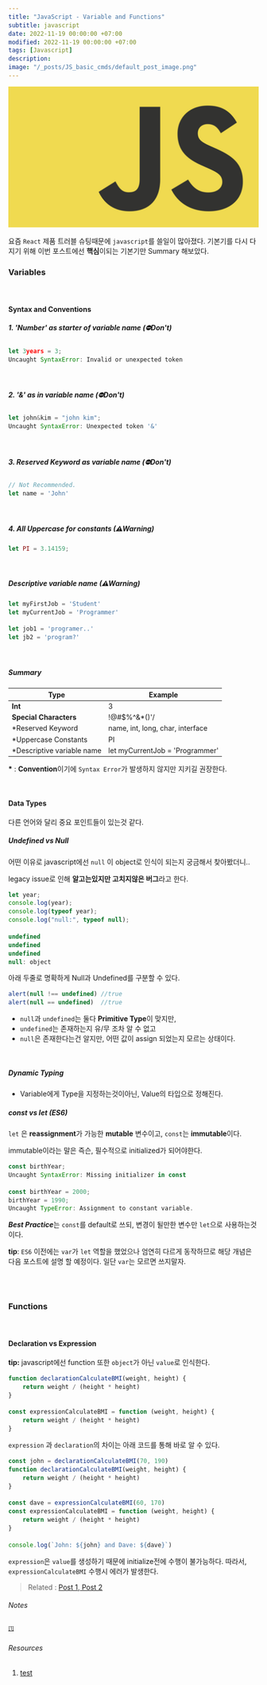 ```yaml
---
title: "JavaScript - Variable and Functions"
subtitle: javascript
date: 2022-11-19 00:00:00 +07:00
modified: 2022-11-19 00:00:00 +07:00
tags: [Javascript]
description:
image: "/_posts/JS_basic_cmds/default_post_image.png"
---
```


![default_post_image](https://raw.githubusercontent.com/avoholo/avoholo.github.io/master/_posts/JS_basic_cmds/default_post_image.png)



요즘 `React` 제품 트러블 슈팅때문에 `javascript`를 쓸일이 많아졌다. 기본기를 다시 다지기 위해 이번 포스트에선 **핵심**이되는 기본기만 Summary 해보았다.



### Variables

<hr style="height:20px; visibility:hidden;" />

#### Syntax and Conventions

##### 1. 'Number' as starter of variable name (&#9940;Don't)

~~~javascript
let 3years = 3;
Uncaught SyntaxError: Invalid or unexpected token
~~~

<hr style="height:20px; visibility:hidden;" />

##### 2. '&' as in variable name  (&#9940;Don't)

~~~javascript
let john&kim = "john kim";
Uncaught SyntaxError: Unexpected token '&'
~~~

<hr style="height:20px; visibility:hidden;" />

##### 3. Reserved Keyword as variable name  (&#9940;Don't)

~~~javascript
// Not Recommended.
let name = 'John'
~~~

<hr style="height:20px; visibility:hidden;" />

##### 4. All Uppercase for constants (&#9888;Warning)

~~~javascript
let PI = 3.14159;
~~~

<hr style="height:20px; visibility:hidden;" />

##### Descriptive variable name (&#9888;Warning)

~~~javascript
let myFirstJob = 'Student'
let myCurrentJob = 'Programmer'

let job1 = 'programer..'
let jb2 = 'program?'
~~~

<hr style="height:20px; visibility:hidden;" />

##### Summary

| **Type**                   | **Example**                      |
| -------------------------- | -------------------------------- |
| **Int**                    | 3                                |
| **Special Characters**     | !@#$%^&*()'/                     |
| *Reserved Keyword          | name, int, long, char, interface |
| *Uppercase Constants       | PI                               |
| *Descriptive variable name | let myCurrentJob = 'Programmer'  |

**\*** : **Convention**이기에 `Syntax Error`가 발생하지 않지만 지키길 권장한다.

<br>

#### Data Types

다른 언어와 달리 중요 포인트들이 있는것 같다.

##### Undefined vs Null

어떤 이유로 javascript에선 `null` 이 object로 인식이 되는지 궁금해서 찾아봤더니..

legacy issue로 인해 **알고는있지만 고치지않은 버그**라고 한다.

~~~javascript
let year;
console.log(year);
console.log(typeof year);
console.log("null:", typeof null);

undefined
undefined
undefined
null: object
~~~

아래 두줄로 명확하게 Null과 Undefined를 구분할 수 있다.

~~~javascript
alert(null !== undefined) //true
alert(null == undefined)  //true
~~~

- `null`과 `undefined`는 둘다 **Primitive Type**이 맞지만,
- `undefined`는 존재하는지 유/무 조차 알 수 없고
- `null`은 존재한다는건 알지만, 어떤 값이 assign 되었는지 모르는 상태이다.

<br>

##### Dynamic Typing

- Variable에게 Type을 지정하는것이아닌, Value의 타입으로 정해진다.



##### const vs let (ES6)

`let` 은 **reassignment**가 가능한 **mutable** 변수이고, `const`는 **immutable**이다.

immutable이라는 말은 즉슨, 필수적으로 initialized가 되어야한다.

~~~javascript
const birthYear;
Uncaught SyntaxError: Missing initializer in const 

const birthYear = 2000;
birthYear = 1990;
Uncaught TypeError: Assignment to constant variable.
~~~

***Best Practice***는 `const`를 default로 쓰되, 변경이 될만한 변수만 `let`으로 사용하는것이다.

**tip**: `ES6` 이전에는 `var`가 `let` 역할을 했었으나 엄연히 다르게 동작하므로 해당 개념은 다음 포스트에 설명 할 예정이다. 일단 `var`는 모르면 쓰지말자.

<br>

<br>

### Functions

<hr style="height:20px; visibility:hidden;" />

#### Declaration vs Expression

**tip:** javascript에선 function 또한 `object`가 아닌 `value`로 인식한다.

~~~javascript
function declarationCalculateBMI(weight, height) {
    return weight / (height * height)
}

const expressionCalculateBMI = function (weight, height) {
    return weight / (height * height)
}
~~~

`expression` 과 `declaration`의 차이는 아래 코드를 통해 바로 알 수 있다.

~~~javascript
const john = declarationCalculateBMI(70, 190)
function declarationCalculateBMI(weight, height) {
    return weight / (height * height)
}

const dave = expressionCalculateBMI(60, 170)
const expressionCalculateBMI = function (weight, height) {
    return weight / (height * height)
}

console.log(`John: ${john} and Dave: ${dave}`)
~~~

`expression`은 `value`를 생성하기 때문에 initialize전에 수행이 불가능하다. 따라서, `expressionCalculateBMI` 수행시 에러가 발생한다.



> Related :
> <a href="/concept-notes">Post 1, </a> 
> <a href="/concept-notes">Post 2</a> 



###### Notes

<small id="medium-ref"><sup>[[1]](#medium)</sup> </small>

###### Resources
1. [test](https://medium.com/about)
